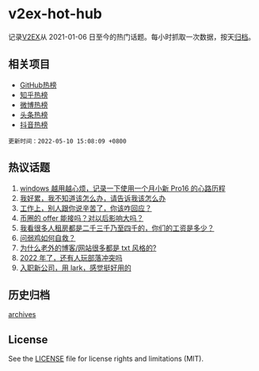 # v2ex-hot-hub

 记录[V2EX](https://www.v2ex.com/)从 2021-01-06 日至今的热门话题。每小时抓取一次数据，按天[归档](archives)。
 
 ## 相关项目

- [GitHub热榜](https://github.com/lonnyzhang423/github-hot-hub)
- [知乎热榜](https://github.com/lonnyzhang423/zhihu-hot-hub)
- [微博热榜](https://github.com/lonnyzhang423/weibo-hot-hub)
- [头条热榜](https://github.com/lonnyzhang423/toutiao-hot-hub)
- [抖音热榜](https://github.com/lonnyzhang423/douyin-hot-hub)


 `更新时间：2022-05-10 15:08:09 +0800`

## 热议话题

1. [windows 越用越心烦，记录一下使用一个月小新 Pro16 的心路历程](https://www.v2ex.com/t/851764)
1. [我好累，我不知道该怎么办，请告诉我该怎么办](https://www.v2ex.com/t/851808)
1. [工作上，别人跟你说辛苦了，你该咋回应？](https://www.v2ex.com/t/851825)
1. [币圈的 offer 能接吗？对以后影响大吗？](https://www.v2ex.com/t/851756)
1. [我看很多人租房都是二千三千乃至四千的，你们的工资是多少？](https://www.v2ex.com/t/851930)
1. [问弱鸡如何自救？](https://www.v2ex.com/t/851911)
1. [为什么老外的博客/网站很多都是 txt 风格的?](https://www.v2ex.com/t/851940)
1. [2022 年了，还有人玩部落冲突吗](https://www.v2ex.com/t/851881)
1. [入职新公司，用 lark，感觉挺好用的](https://www.v2ex.com/t/851869)

## 历史归档

[archives](archives)

## License

See the [LICENSE](LICENSE) file for license rights and limitations (MIT).

